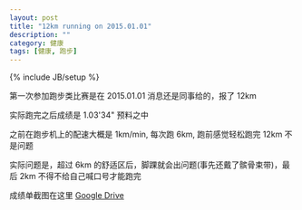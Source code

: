 ```yaml
---
layout: post
title: "12km running on 2015.01.01"
description: ""
category: 健康
tags: [健康, 跑步]
---
```

{% include JB/setup %}

第一次参加跑步类比赛是在 2015.01.01 消息还是同事给的，报了 12km

实际跑完之后成绩是 1.03'34" 预料之中

之前在跑步机上的配速大概是 1km/min, 每次跑 6km, 跑前感觉轻松跑完 12km 不是问题

实际问题是，超过 6km 的舒适区后，脚踝就会出问题(事先还戴了髌骨束带)，最后 2km 不得不给自己喊口号才能跑完

成绩单截图在这里 [Google Drive](https://drive.google.com/file/d/0B2vayxfu61L_cTZiQjJBdzE3a0E/view?usp=sharing)
